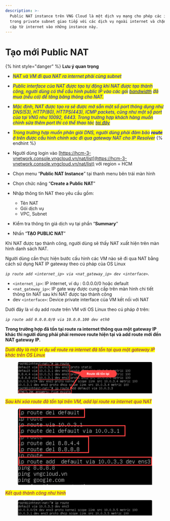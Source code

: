 ```yaml
---
description: >-
  Public NAT instance trên VNG Cloud là một dịch vụ mạng cho phép các instance
  trong private subnet giao tiếp với các dịch vụ ngoài internet và chặn các truy
  cập từ internet vào những instance này.
---
```


# Tạo mới Public NAT

{% hint style="danger" %}
**Lưu ý quan trọng**

* _<mark style="color:blue;">NAT và VM đi qua NAT ra internet phải cùng subnet</mark>_
* _<mark style="color:blue;">Public interface của NAT được tạo tự động khi NAT được tạo thành công, người dùng có thể cấu hình public IP vào các gói</mark>_ [_<mark style="color:blue;">bandwidth</mark>_](https://docs.vngcloud.vn/vng-cloud-document/v/vn/vserver/compute-hcm03-1a/network/bandwidth-hcm-03/dich-vu-datatransfers-bandwidth) _<mark style="color:blue;">đã mua (nếu có) để tăng băng thông cho NAT.</mark>_
* _<mark style="color:blue;">Mặc định, NAT được tạo ra sẽ được mở sẵn một số port thông dụng như DNS(53), HTTP(80), HTTPS(443), ICMP packets, cũng như một số port của tại VNG như 10092, 6443. Trong trường hợp khách hàng muốn chỉnh sửa thêm port thì có thể thao tác</mark>_ [_<mark style="color:blue;">tại đây</mark>_](them-xoa-nat-port.md)
* _<mark style="color:blue;">Trong trường hợp muốn phân giải DNS, người dùng phải đảm bảo</mark> <mark style="color:blue;"></mark><mark style="color:blue;">**route**</mark> <mark style="color:blue;"></mark><mark style="color:blue;">ở trên được cấu hình chính xác đi qua gateway NAT cho IP Resolver</mark>_
{% endhint %}

* Người dùng login vào [https://hcm-3-vnetwork.console.vngcloud.vn/nat/list](https://hcm-3-vnetwork.console.vngcloud.vn/nat/list) với region = HCM
* Chọn menu “**Public NAT Instance**” tại thanh menu bên trái màn hình
* Chọn chức năng “**Create a Public NAT**”
* Nhập thông tin NAT theo yêu cầu gồm:
  * Tên NAT
  * Gói dịch vụ
  * VPC, Subnet
* Kiểm tra thông tin giá dịch vụ tại phần “**Summary**”
* &#x20;Nhấn “**TẠO PUBLIC NAT**”

Khi NAT được tạo thành công, người dùng sẽ thấy NAT xuất hiện trên màn hình danh sách NAT.

Người dùng cần thực hiện bước cấu hình các VM nào sẽ đi qua NAT bằng cách sử dụng NAT IP gateway theo cú pháp của OS Linux

_`ip route add <internet_ip> via <nat_gateway_ip> dev <interface>`._

* `<internet_ip>`: IP internet, ví dụ : 0.0.0.0/0 hoặc default
* `<nat_gateway_ip>`: IP gate way được cung cấp trên màn hình chi tiết thông tin NAT sau khi NAT được tạo thành công
* dev `<interface>`: Device private interface của VM kết nối với NAT&#x20;

Dưới đây là ví dụ add route trên VM với OS Linux theo cú pháp ở trên:&#x20;

_`ip route add 0.0.0.0/0 via 10.0.0.100 dev eth0`_

**Trong trường hợp đã tồn tại route ra internet thông qua một gateway IP khác thì người dùng phải phải remove route hiện tại và add route mới đến NAT gateway IP.**&#x20;

_<mark style="color:purple;">Dưới đây là một ví dụ về route ra internet đã tồn tại qua một gateway IP khác trên OS Linux</mark>_

<figure><img src="../../.gitbook/assets/image (712).png" alt=""><figcaption></figcaption></figure>

_<mark style="color:purple;">Sau khi xóa route đã tồn tại trên VM, add lại route ra internet qua NAT</mark>_

<figure><img src="../../.gitbook/assets/image (708).png" alt=""><figcaption></figcaption></figure>

_<mark style="color:purple;">Kết quả thành công như hình</mark>_

<figure><img src="../../.gitbook/assets/image (709).png" alt=""><figcaption></figcaption></figure>



